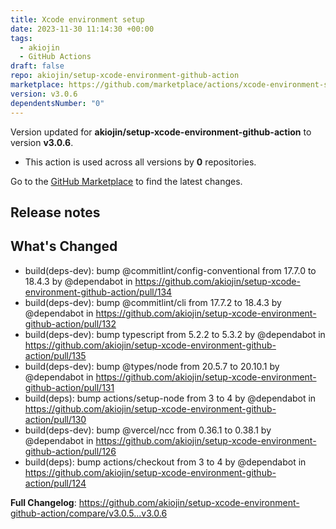 ```yaml
---
title: Xcode environment setup
date: 2023-11-30 11:14:30 +00:00
tags:
  - akiojin
  - GitHub Actions
draft: false
repo: akiojin/setup-xcode-environment-github-action
marketplace: https://github.com/marketplace/actions/xcode-environment-setup
version: v3.0.6
dependentsNumber: "0"
---
```



Version updated for **akiojin/setup-xcode-environment-github-action** to version **v3.0.6**.
- This action is used across all versions by **0** repositories.

Go to the [GitHub Marketplace](https://github.com/marketplace/actions/xcode-environment-setup) to find the latest changes.

## Release notes

## What's Changed
* build(deps-dev): bump @commitlint/config-conventional from 17.7.0 to 18.4.3 by @dependabot in https://github.com/akiojin/setup-xcode-environment-github-action/pull/134
* build(deps-dev): bump @commitlint/cli from 17.7.2 to 18.4.3 by @dependabot in https://github.com/akiojin/setup-xcode-environment-github-action/pull/132
* build(deps-dev): bump typescript from 5.2.2 to 5.3.2 by @dependabot in https://github.com/akiojin/setup-xcode-environment-github-action/pull/135
* build(deps-dev): bump @types/node from 20.5.7 to 20.10.1 by @dependabot in https://github.com/akiojin/setup-xcode-environment-github-action/pull/131
* build(deps): bump actions/setup-node from 3 to 4 by @dependabot in https://github.com/akiojin/setup-xcode-environment-github-action/pull/130
* build(deps-dev): bump @vercel/ncc from 0.36.1 to 0.38.1 by @dependabot in https://github.com/akiojin/setup-xcode-environment-github-action/pull/126
* build(deps): bump actions/checkout from 3 to 4 by @dependabot in https://github.com/akiojin/setup-xcode-environment-github-action/pull/124


**Full Changelog**: https://github.com/akiojin/setup-xcode-environment-github-action/compare/v3.0.5...v3.0.6

